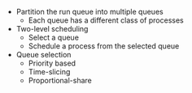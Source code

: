 - Partition the run queue into multiple queues
	- Each queue has a different class of processes
- Two-level scheduling
	- Select a queue
	- Schedule a process from the selected queue
- Queue selection
	- Priority based
	- Time-slicing
	- Proportional-share